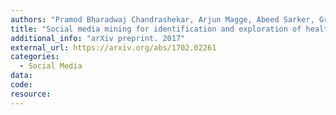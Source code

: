 ```yaml
---
authors: "Pramod Bharadwaj Chandrashekar, Arjun Magge, Abeed Sarker, Graciela Gonzalez"
title: "Social media mining for identification and exploration of health-related information from pregnant women"
additional_info: "arXiv preprint. 2017" 
external_url: https://arxiv.org/abs/1702.02261
categories:
  - Social Media 
data:
code:
resource:
---
```

